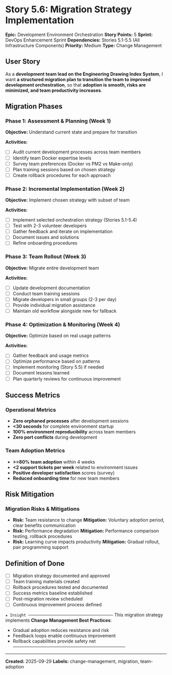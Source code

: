 # Story 5.6: Migration Strategy Implementation

**Epic:** Development Environment Orchestration
**Story Points:** 5
**Sprint:** DevOps Enhancement Sprint
**Dependencies:** Stories 5.1-5.5 (All Infrastructure Components)
**Priority:** Medium
**Type:** Change Management

## User Story

As a **development team lead on the Engineering Drawing Index System**,
I want **a structured migration plan to transition the team to improved development orchestration**,
so that **adoption is smooth, risks are minimized, and team productivity increases**.

## Migration Phases

### Phase 1: Assessment & Planning (Week 1)
**Objective:** Understand current state and prepare for transition

**Activities:**
- [ ] Audit current development processes across team members
- [ ] Identify team Docker expertise levels
- [ ] Survey team preferences (Docker vs PM2 vs Make-only)
- [ ] Plan training sessions based on chosen strategy
- [ ] Create rollback procedures for each approach

### Phase 2: Incremental Implementation (Week 2)
**Objective:** Implement chosen strategy with subset of team

**Activities:**
- [ ] Implement selected orchestration strategy (Stories 5.1-5.4)
- [ ] Test with 2-3 volunteer developers
- [ ] Gather feedback and iterate on implementation
- [ ] Document issues and solutions
- [ ] Refine onboarding procedures

### Phase 3: Team Rollout (Week 3)
**Objective:** Migrate entire development team

**Activities:**
- [ ] Update development documentation
- [ ] Conduct team training sessions
- [ ] Migrate developers in small groups (2-3 per day)
- [ ] Provide individual migration assistance
- [ ] Maintain old workflow alongside new for fallback

### Phase 4: Optimization & Monitoring (Week 4)
**Objective:** Optimize based on real usage patterns

**Activities:**
- [ ] Gather feedback and usage metrics
- [ ] Optimize performance based on patterns
- [ ] Implement monitoring (Story 5.5) if needed
- [ ] Document lessons learned
- [ ] Plan quarterly reviews for continuous improvement

## Success Metrics

### Operational Metrics
- **Zero orphaned processes** after development sessions
- **<30 seconds** for complete environment startup
- **100% environment reproducibility** across team members
- **Zero port conflicts** during development

### Team Adoption Metrics
- **>=80% team adoption** within 4 weeks
- **<2 support tickets per week** related to environment issues
- **Positive developer satisfaction** scores (survey)
- **Reduced onboarding time** for new team members

## Risk Mitigation

### Migration Risks & Mitigations
- **Risk:** Team resistance to change
  **Mitigation:** Voluntary adoption period, clear benefits communication
- **Risk:** Performance degradation
  **Mitigation:** Performance comparison testing, rollback procedures
- **Risk:** Learning curve impacts productivity
  **Mitigation:** Gradual rollout, pair programming support

## Definition of Done

- [ ] Migration strategy documented and approved
- [ ] Team training materials created
- [ ] Rollback procedures tested and documented
- [ ] Success metrics baseline established
- [ ] Post-migration review scheduled
- [ ] Continuous improvement process defined

`★ Insight ─────────────────────────────────────`
This migration strategy implements **Change Management Best Practices**:
- Gradual adoption reduces resistance and risk
- Feedback loops enable continuous improvement
- Rollback capabilities provide safety net
`─────────────────────────────────────────────────`

---

**Created:** 2025-09-29
**Labels:** change-management, migration, team-adoption